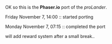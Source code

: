 OK so this is the __Phaser.io__ port of the _proLander_.

Friday November 7, 14:00 :: started porting 

Monday November 7, 07:15 :: completed the port

will add reward system after a small break.. 
